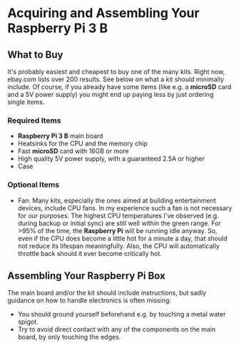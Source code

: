 # Acquiring and Assembling Your Raspberry Pi 3 B

## What to Buy
It's probably easiest and cheapest to buy one of the many kits. Right now, ebay.com lists over 200 results. See below on
what a kit should minimally include. Of course, if you already have some items (like e.g. a **microSD** card and a 5V
power supply) you might end up paying less by just ordering single items.

### Required Items
- **Raspberry Pi 3 B** main board
- Heatsinks for the CPU and the memory chip
- Fast **microSD** card with 16GB or more
- High quality 5V power supply, with a guaranteed 2.5A or higher
- Case

### Optional Items
- Fan: Many kits, especially the ones aimed at building entertainment devices, include CPU fans. In my experience such a
  fan is not necessary for our purposes. The highest CPU temperatures I've observed (e.g. during backup or initial sync)
  are still well within the green range. For >95% of the time, the **Raspberry Pi** will be running idle anyway. So,
  even if the CPU does become a little hot for a minute a day, that should not reduce its lifespan meaningfully. Also,
  the CPU will automatically throttle back should it ever become critically hot.

## Assembling Your Raspberry Pi Box
The main board and/or the kit should include instructions, but sadly guidance on how to handle electronics is often
missing:  
- You should ground yourself beforehand e.g. by touching a metal water spigot.
- Try to avoid direct contact with any of the components on the main board, by only touching the edges.
